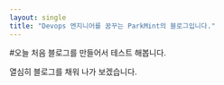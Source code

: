 ```yaml
---
layout: single
title: "Devops 엔지니어를 꿈꾸는 ParkMint의 블로그입니다."
---
```



#오늘 처음 블로그를 만들어서 테스트 해봅니다.

열심히 블로그를 채워 나가 보겠습니다.
